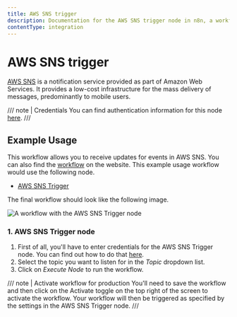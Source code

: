 ```yaml
---
title: AWS SNS trigger
description: Documentation for the AWS SNS trigger node in n8n, a workflow automation platform. Includes details of operations and configuration, and links to examples and credentials information.
contentType: integration
---
```


# AWS SNS trigger

[AWS SNS](https://aws.amazon.com/sns/) is a notification service provided as part of Amazon Web Services. It provides a low-cost infrastructure for the mass delivery of messages, predominantly to mobile users.

/// note | Credentials
You can find authentication information for this node [here](/integrations/builtin/credentials/aws/).
///


## Example Usage

This workflow allows you to receive updates for events in AWS SNS. You can also find the [workflow](https://n8n.io/workflows/509) on the website. This example usage workflow would use the following node.

- [AWS SNS Trigger]()

The final workflow should look like the following image.

![A workflow with the AWS SNS Trigger node](/_images/integrations/builtin/trigger-nodes/awssnstrigger/workflow.png)


### 1. AWS SNS Trigger node

1. First of all, you'll have to enter credentials for the AWS SNS Trigger node. You can find out how to do that [here](/integrations/builtin/credentials/aws/).
2. Select the topic you want to listen for in the *Topic* dropdown list.
3. Click on *Execute Node* to run the workflow.

/// note | Activate workflow for production
You'll need to save the workflow and then click on the Activate toggle on the top right of the screen to activate the workflow. Your workflow will then be triggered as specified by the settings in the AWS SNS Trigger node.
///

